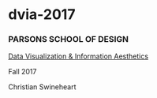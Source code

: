 # dvia-2017

### PARSONS SCHOOL OF DESIGN

 [Data Visualization & Information Aesthetics](https://dvia.samizdat.cc/2017/)

 Fall 2017

 Christian Swineheart
